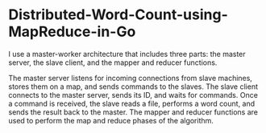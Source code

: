 # Distributed-Word-Count-using-MapReduce-in-Go
I use a master-worker architecture that  includes three parts: the master server, the slave client, and the mapper and reducer functions.

The master server listens for incoming connections from slave machines, stores them on a map, and sends commands to the slaves. The slave client connects to the master server, sends its ID, and waits for commands. Once a command is received, the slave reads a file, performs a word count, and sends the result back to the master. The mapper and reducer functions are used to perform the map and reduce phases of the algorithm.
